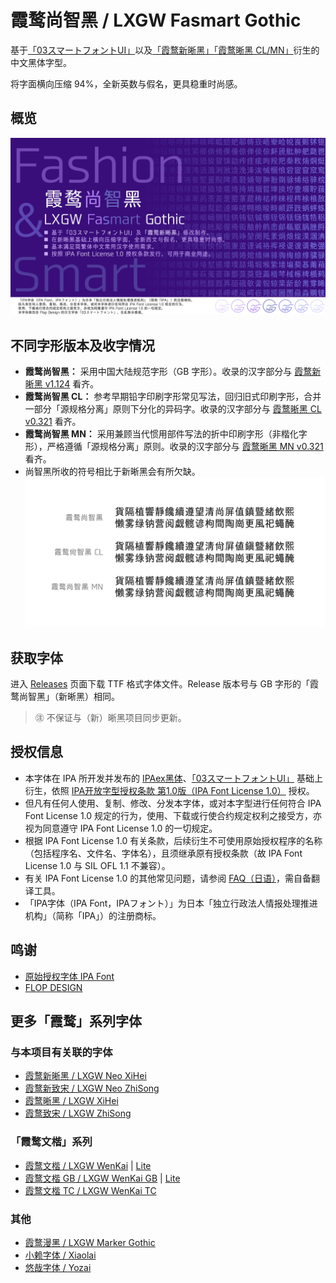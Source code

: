 # 霞鹜尚智黑 / LXGW Fasmart Gothic
基于[「03スマートフォントUI」](https://www.flopdesign.com/freefont/smartfont.html)以及[「霞鹜新晰黑」](https://github.com/lxgw/LxgwNeoXiHei)[「霞鹜晰黑 CL/MN」](https://github.com/lxgw/LxgwXiHei)衍生的中文黑体字型。

将字面横向压缩 94%，全新英数与假名，更具稳重时尚感。
## 概览
![](documentation/fasmart-1.png)
## 不同字形版本及收字情况
- **霞鹜尚智黑：** 采用中国大陆规范字形（GB 字形）。收录的汉字部分与 [霞鹜新晰黑 v1.124](https://github.com/lxgw/LxgwNeoXiHei/releases/tag/v1.124) 看齐。
- **霞鹜尚智黑 CL：** 参考早期铅字印刷字形常见写法，回归旧式印刷字形，合并一部分「源规格分离」原则下分化的异码字。收录的汉字部分与 [霞鹜晰黑 CL v0.321](https://github.com/lxgw/LxgwXiHei/releases/tag/v0.321) 看齐。
- **霞鹜尚智黑 MN：** 采用兼顾当代惯用部件写法的折中印刷字形（非楷化字形），严格遵循「源规格分离」原则。收录的汉字部分与 [霞鹜晰黑 MN v0.321](https://github.com/lxgw/LxgwXiHei/releases/tag/v0.321) 看齐。
- 尚智黑所收的符号相比于新晰黑会有所欠缺。
![](documentation/fasmart-2.png)
## 获取字体
进入 [Releases](https://github.com/lxgw/LxgwFasmartGothic/releases) 页面下载 TTF 格式字体文件。Release 版本号与 GB 字形的「霞鹜尚智黑」（新晰黑）相同。

> ㊟ 不保证与（新）晰黑项目同步更新。
## 授权信息
- 本字体在 IPA 所开发并发布的 [IPAex黑体](https://moji.or.jp/ipafont)、[「03スマートフォントUI」](https://www.flopdesign.com/freefont/smartfont.html) 基础上衍生，依照 [IPA开放字型授权条款 第1.0版（IPA Font License 1.0）](https://opensource.org/licenses/IPA/) 授权。
- 但凡有任何人使用、复制、修改、分发本字体，或对本字型进行任何符合 IPA Font License 1.0 规定的行为，使用、下载或行使合约规定权利之接受方，亦视为同意遵守 IPA Font License 1.0 的一切规定。
- 根据 IPA Font License 1.0 有关条款，后续衍生不可使用原始授权程序的名称（包括程序名、文件名、字体名），且须继承原有授权条款（故 IPA Font License 1.0 与 SIL OFL 1.1 不兼容）。
- 有关 IPA Font License 1.0 的其他常见问题，请参阅 [FAQ（日语）](https://moji.or.jp/ipafont/faq/)，需自备翻译工具。
- 「IPA字体（IPA Font，IPAフォント）」为日本「独立行政法人情报处理推进机构」（简称「IPA」）的注册商标。
## 鸣谢
- [原始授权字体 IPA Font](https://moji.or.jp/ipafont)
- [FLOP DESIGN](https://www.flopdesign.com)
## 更多「霞鹜」系列字体
### 与本项目有关联的字体
- [霞鹜新晰黑 / LXGW Neo XiHei](https://github.com/lxgw/LxgwNeoXiHei)
- [霞鹜新致宋 / LXGW Neo ZhiSong](https://github.com/lxgw/LxgwNeoZhiSong)
- [霞鹜晰黑 / LXGW XiHei](https://github.com/lxgw/LxgwXiHei)
- [霞鹜致宋 / LXGW ZhiSong](https://github.com/lxgw/LxgwZhiSong)
### 「霞鹜文楷」系列
- [霞鹜文楷 / LXGW WenKai](https://github.com/lxgw/LxgwWenKai) | [Lite](https://github.com/lxgw/LxgwWenKai-Lite)
- [霞鹜文楷 GB / LXGW WenKai GB](https://github.com/lxgw/LxgwWenKaiGB) | [Lite](https://github.com/lxgw/LxgwWenKaiGB-Lite)
- [霞鹜文楷 TC / LXGW WenKai TC](https://github.com/lxgw/LxgwWenKaiTC)
### 其他
- [霞鹜漫黑 / LXGW Marker Gothic](https://github.com/lxgw/LxgwMarkerGothic)
- [小赖字体 / Xiaolai](https://github.com/lxgw/kose-font)
- [悠哉字体 / Yozai](https://github.com/lxgw/yozai-font)
